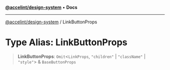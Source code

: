 [**@accelint/design-system**](../README.md) • **Docs**

***

[@accelint/design-system](../README.md) / LinkButtonProps

# Type Alias: LinkButtonProps

> **LinkButtonProps**: `Omit`\<`LinkProps`, `"children"` \| `"className"` \| `"style"`\> & `BaseButtonProps`
